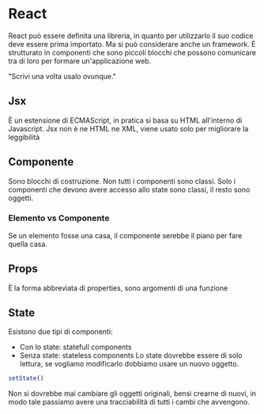 # React
React può essere definita una libreria, in quanto per utilizzarlo il suo codice deve essere prima importato.
Ma si può considerare anche un framework.
È strutturato in componenti che sono piccoli blocchi che possono comunicare tra di loro per formare un'applicazione web.

"Scrivi una volta usalo ovunque."

## Jsx
È un estensione di ECMAScript, in pratica si basa su HTML all'interno di Javascript.
Jsx non è ne HTML ne XML, viene usato solo per migliorare la leggibilità 

## Componente
Sono blocchi di costruzione.
Non tutti i componenti sono classi.
Solo i componenti che devono avere accesso allo state sono classi, il resto sono oggetti.

### Elemento vs Componente
Se un elemento fosse una casa, il componente serebbe il piano per fare quella casa.

## Props
È la forma abbreviata di properties, sono argomenti di una funzione

## State
Esistono due tipi di componenti: 
- Con lo state: statefull components
- Senza state: stateless components
Lo state dovrebbe essere di solo lettura, se vogliamo modificarlo dobbiamo usare un nuovo oggetto.

``` js
setState()
```
Non si dovrebbe mai cambiare gli oggetti originali, bensì crearne di nuovi, in modo tale passiamo avere una tracciabilità di tutti i cambi che avvengono.